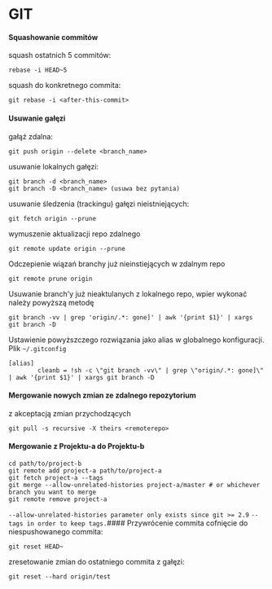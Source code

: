 # GIT
#### Squashowanie commitów
squash ostatnich 5 commitów:
```
rebase -i HEAD~5
```
squash do konkretnego commita:
```
git rebase -i <after-this-commit>
```
#### Usuwanie gałęzi
gałąź zdalna:
```
git push origin --delete <branch_name>
```
usuwanie lokalnych gałęzi:
```
git branch -d <branch_name>
git branch -D <branch_name> (usuwa bez pytania)
```
usuwanie śledzenia (trackingu) gałęzi nieistniejących:
```
git fetch origin --prune
```
wymuszenie aktualizacji repo zdalnego
```
git remote update origin --prune
```
Odczepienie wiązań branchy już nieinstiejących w zdalnym repo
```
git remote prune origin 
```
Usuwanie branch'y już nieaktulanych z lokalnego repo, wpier wykonać należy powyższą metodę
```
git branch -vv | grep 'origin/.*: gone]' | awk '{print $1}' | xargs git branch -D
```
Ustawienie powyższczego rozwiązania jako alias w globalnego konfiguracji. Plik `~/.gitconfig`
```
[alias]
        cleanb = !sh -c \"git branch -vv\" | grep \"origin/.*: gone]\" | awk '{print $1}' | xargs git branch -D
```
#### Mergowanie nowych zmian ze zdalnego repozytorium
z akceptacją zmian przychodzących
```
git pull -s recursive -X theirs <remoterepo>
```
#### Mergowanie z Projektu-a do Projektu-b
```
cd path/to/project-b
git remote add project-a path/to/project-a
git fetch project-a --tags
git merge --allow-unrelated-histories project-a/master # or whichever branch you want to merge
git remote remove project-a
```
`--allow-unrelated-histories parameter only exists since git >= 2.9`
`--tags in order to keep tags.`#### Przywrócenie commita
cofnięcie do niespushowanego commita:
```
git reset HEAD~
```
zresetowanie zmian do ostatniego commita z gałęzi:
```
git reset --hard origin/test
```

